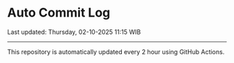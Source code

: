 # Auto Commit Log

Last updated: Thursday, 02-10-2025 11:15 WIB

---

This repository is automatically updated every 2 hour using GitHub Actions.
